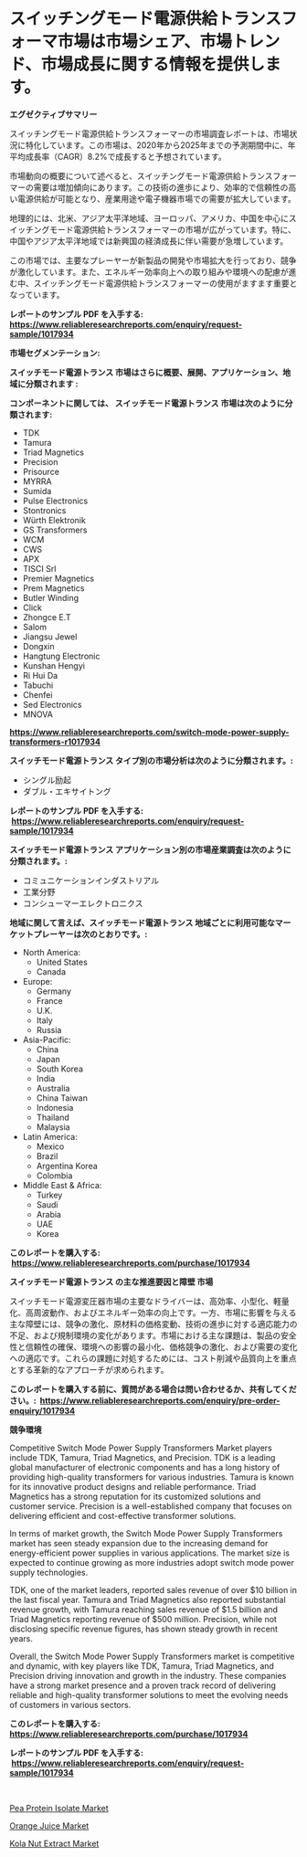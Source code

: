 <p><h1>スイッチングモード電源供給トランスフォーマ市場は市場シェア、市場トレンド、市場成長に関する情報を提供します。</h1></p><p><strong>エグゼクティブサマリー</strong></p>
<p><p>スイッチングモード電源供給トランスフォーマーの市場調査レポートは、市場状況に特化しています。この市場は、2020年から2025年までの予測期間中に、年平均成長率（CAGR）8.2%で成長すると予想されています。</p><p>市場動向の概要について述べると、スイッチングモード電源供給トランスフォーマーの需要は増加傾向にあります。この技術の進歩により、効率的で信頼性の高い電源供給が可能となり、産業用途や電子機器市場での需要が拡大しています。</p><p>地理的には、北米、アジア太平洋地域、ヨーロッパ、アメリカ、中国を中心にスイッチングモード電源供給トランスフォーマーの市場が広がっています。特に、中国やアジア太平洋地域では新興国の経済成長に伴い需要が急増しています。</p><p>この市場では、主要なプレーヤーが新製品の開発や市場拡大を行っており、競争が激化しています。また、エネルギー効率向上への取り組みや環境への配慮が進む中、スイッチングモード電源供給トランスフォーマーの使用がますます重要となっています。</p></p>
<p><strong>レポートのサンプル PDF を入手する: <a href="https://www.reliableresearchreports.com/enquiry/request-sample/1017934">https://www.reliableresearchreports.com/enquiry/request-sample/1017934</a></strong></p>
<p><strong>市場セグメンテーション:</strong></p>
<p><strong> スイッチモード電源トランス 市場はさらに概要、展開、アプリケーション、地域に分類されます :</strong></p>
<p><strong>コンポーネントに関しては、 スイッチモード電源トランス 市場は次のように分類されます: &nbsp;</strong></p>
<p><ul><li>TDK</li><li>Tamura</li><li>Triad Magnetics</li><li>Precision</li><li>Prisource</li><li>MYRRA</li><li>Sumida</li><li>Pulse Electronics</li><li>Stontronics</li><li>Würth Elektronik</li><li>GS Transformers</li><li>WCM</li><li>CWS</li><li>APX</li><li>TISCI Srl</li><li>Premier Magnetics</li><li>Prem Magnetics</li><li>Butler Winding</li><li>Click</li><li>Zhongce E.T</li><li>Salom</li><li>Jiangsu Jewel</li><li>Dongxin</li><li>Hangtung Electronic</li><li>Kunshan Hengyi</li><li>Ri Hui Da</li><li>Tabuchi</li><li>Chenfei</li><li>Sed Electronics</li><li>MNOVA</li></ul></p>
<p><strong><a href="https://www.reliableresearchreports.com/switch-mode-power-supply-transformers-r1017934">https://www.reliableresearchreports.com/switch-mode-power-supply-transformers-r1017934</a></strong></p>
<p><strong> スイッチモード電源トランス タイプ別の市場分析は次のように分類されます。:</strong></p>
<p><ul><li>シングル励起</li><li>ダブル・エキサイトング</li></ul></p>
<p><strong>レポートのサンプル PDF を入手する: &nbsp;<a href="https://www.reliableresearchreports.com/enquiry/request-sample/1017934">https://www.reliableresearchreports.com/enquiry/request-sample/1017934</a></strong></p>
<p><strong> スイッチモード電源トランス アプリケーション別の市場産業調査は次のように分類されます。:</strong></p>
<p><ul><li>コミュニケーションインダストリアル</li><li>工業分野</li><li>コンシューマーエレクトロニクス</li></ul></p>
<p><strong>地域に関して言えば、スイッチモード電源トランス 地域ごとに利用可能なマーケットプレーヤーは次のとおりです。:</strong></p>
<p><ul>
    <li>
        North America:
        <ul>
            <li>United States</li>
            <li>Canada</li>
        </ul>
    </li>
    <li>
        Europe:
        <ul>
            <li>Germany</li>
            <li>France</li>
            <li>U.K.</li>
            <li>Italy</li>
            <li>Russia</li>
        </ul>
    </li>
    <li>
        Asia-Pacific:
        <ul>
            <li>China</li>
            <li>Japan</li>
            <li>South Korea</li>
            <li>India</li>
            <li>Australia</li>
            <li>China Taiwan</li>
            <li>Indonesia</li>
            <li>Thailand</li>
            <li>Malaysia</li>
        </ul>
    </li>
    <li>
        Latin America:
        <ul>
            <li>Mexico</li>
            <li>Brazil</li>
            <li>Argentina Korea</li>
            <li>Colombia</li>
        </ul>
    </li>
    <li>
        Middle East & Africa:
        <ul>
            <li>Turkey</li>
            <li>Saudi</li>
            <li>Arabia</li>
            <li>UAE</li>
            <li>Korea</li>
        </ul>
    </li>
    </ul></p>
<p><strong>このレポートを購入する: &nbsp;<a href="https://www.reliableresearchreports.com/purchase/1017934">https://www.reliableresearchreports.com/purchase/1017934</a></strong></p>
<p><strong>スイッチモード電源トランス の主な推進要因と障壁 市場</strong></p>
<p><p>スイッチモード電源変圧器市場の主要なドライバーは、高効率、小型化、軽量化、高周波動作、およびエネルギー効率の向上です。一方、市場に影響を与える主な障壁には、競争の激化、原材料の価格変動、技術の進歩に対する適応能力の不足、および規制環境の変化があります。市場における主な課題は、製品の安全性と信頼性の確保、環境への影響の最小化、価格競争の激化、および需要の変化への適応です。これらの課題に対処するためには、コスト削減や品質向上を重点とする革新的なアプローチが求められます。</p></p>
<p><strong>このレポートを購入する前に、質問がある場合は問い合わせるか、共有してください。:&nbsp; <a href="https://www.reliableresearchreports.com/enquiry/pre-order-enquiry/1017934">https://www.reliableresearchreports.com/enquiry/pre-order-enquiry/1017934</a></strong></p>
<p><strong>競争環境</strong></p>
<p><p>Competitive Switch Mode Power Supply Transformers Market players include TDK, Tamura, Triad Magnetics, and Precision. TDK is a leading global manufacturer of electronic components and has a long history of providing high-quality transformers for various industries. Tamura is known for its innovative product designs and reliable performance. Triad Magnetics has a strong reputation for its customized solutions and customer service. Precision is a well-established company that focuses on delivering efficient and cost-effective transformer solutions.</p><p>In terms of market growth, the Switch Mode Power Supply Transformers market has seen steady expansion due to the increasing demand for energy-efficient power supplies in various applications. The market size is expected to continue growing as more industries adopt switch mode power supply technologies.</p><p>TDK, one of the market leaders, reported sales revenue of over $10 billion in the last fiscal year. Tamura and Triad Magnetics also reported substantial revenue growth, with Tamura reaching sales revenue of $1.5 billion and Triad Magnetics reporting revenue of $500 million. Precision, while not disclosing specific revenue figures, has shown steady growth in recent years.</p><p>Overall, the Switch Mode Power Supply Transformers market is competitive and dynamic, with key players like TDK, Tamura, Triad Magnetics, and Precision driving innovation and growth in the industry. These companies have a strong market presence and a proven track record of delivering reliable and high-quality transformer solutions to meet the evolving needs of customers in various sectors.</p></p>
<p><strong>このレポートを購入する: &nbsp; <a href="https://www.reliableresearchreports.com/purchase/1017934">https://www.reliableresearchreports.com/purchase/1017934</a></strong></p>
<p><strong>レポートのサンプル PDF を入手する: &nbsp;<a href="https://www.reliableresearchreports.com/enquiry/request-sample/1017934">https://www.reliableresearchreports.com/enquiry/request-sample/1017934</a></strong><strong></strong></p>
<p>&nbsp;</p>
<p><p><a href="https://sore-arch-6db.notion.site/Pea-Protein-Isolate-Market-Comprehensive-Assessment-by-Type-Application-and-Geography-05b0fe56e7134238aa3212ca882398ab">Pea Protein Isolate Market</a></p><p><a href="https://confirmed-shield-e13.notion.site/Orange-Juice-Market-Size-Market-Outlook-and-Market-Forecast-2024-to-2031-3bd99c71ba2044249fdd4d4a4b51e1a9">Orange Juice Market</a></p><p><a href="https://funky-papaya-cf4.notion.site/Decoding-Kola-Nut-Extract-Market-Metrics-Market-Share-Trends-and-Growth-Patterns-7de43ebef215403a8b0eda4d79ad6610">Kola Nut Extract Market</a></p></p>